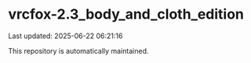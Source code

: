 # vrcfox-2.3_body_and_cloth_edition

Last updated: 2025-06-22 06:21:16

This repository is automatically maintained.
